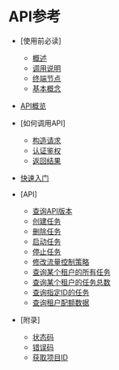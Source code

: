 # API参考

-   [使用前必读]
    -   [概述](概述.md)
    -   [调用说明](调用说明.md)
    -   [终端节点](终端节点.md)
    -   [基本概念](基本概念.md)

-   [API概览](API概览.md)
-   [如何调用API]
    -   [构造请求](构造请求.md)
    -   [认证鉴权](认证鉴权.md)
    -   [返回结果](返回结果.md)

-   [快速入门](快速入门.md)
-   [API]
    -   [查询API版本](查询API版本.md)
    -   [创建任务](创建任务.md)
    -   [删除任务](删除任务.md)
    -   [启动任务](启动任务.md)
    -   [停止任务](停止任务.md)
    -   [修改流量控制策略](修改流量控制策略.md)
    -   [查询某个租户的所有任务](查询某个租户的所有任务.md)
    -   [查询某个租户的任务总数](查询某个租户的任务总数.md)
    -   [查询指定ID的任务](查询指定ID的任务.md)
    -   [查询租户配额数据](查询租户配额数据.md)

-   [附录]
    -   [状态码](状态码.md)
    -   [错误码](错误码.md)
    -   [获取项目ID](获取项目ID.md)


